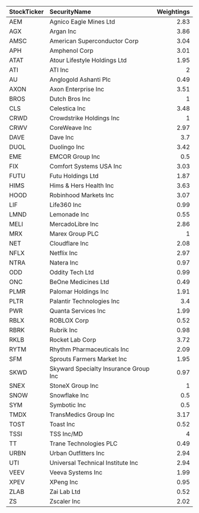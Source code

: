 | StockTicker   | SecurityName                          |   Weightings |
|:--------------|:--------------------------------------|-------------:|
| AEM           | Agnico Eagle Mines Ltd                |         2.83 |
| AGX           | Argan Inc                             |         3.86 |
| AMSC          | American Superconductor Corp          |         3.04 |
| APH           | Amphenol Corp                         |         3.01 |
| ATAT          | Atour Lifestyle Holdings Ltd          |         1.95 |
| ATI           | ATI Inc                               |         2    |
| AU            | Anglogold Ashanti Plc                 |         0.49 |
| AXON          | Axon Enterprise Inc                   |         3.51 |
| BROS          | Dutch Bros Inc                        |         1    |
| CLS           | Celestica Inc                         |         3.48 |
| CRWD          | Crowdstrike Holdings Inc              |         1    |
| CRWV          | CoreWeave Inc                         |         2.97 |
| DAVE          | Dave Inc                              |         3.7  |
| DUOL          | Duolingo Inc                          |         3.42 |
| EME           | EMCOR Group Inc                       |         0.5  |
| FIX           | Comfort Systems USA Inc               |         3.03 |
| FUTU          | Futu Holdings Ltd                     |         1.87 |
| HIMS          | Hims & Hers Health Inc                |         3.63 |
| HOOD          | Robinhood Markets Inc                 |         3.07 |
| LIF           | Life360 Inc                           |         0.99 |
| LMND          | Lemonade Inc                          |         0.55 |
| MELI          | MercadoLibre Inc                      |         2.86 |
| MRX           | Marex Group PLC                       |         1    |
| NET           | Cloudflare Inc                        |         2.08 |
| NFLX          | Netflix Inc                           |         2.97 |
| NTRA          | Natera Inc                            |         0.97 |
| ODD           | Oddity Tech Ltd                       |         0.99 |
| ONC           | BeOne Medicines Ltd                   |         0.49 |
| PLMR          | Palomar Holdings Inc                  |         1.91 |
| PLTR          | Palantir Technologies Inc             |         3.4  |
| PWR           | Quanta Services Inc                   |         1.99 |
| RBLX          | ROBLOX Corp                           |         0.52 |
| RBRK          | Rubrik Inc                            |         0.98 |
| RKLB          | Rocket Lab Corp                       |         3.72 |
| RYTM          | Rhythm Pharmaceuticals Inc            |         2.09 |
| SFM           | Sprouts Farmers Market Inc            |         1.95 |
| SKWD          | Skyward Specialty Insurance Group Inc |         0.97 |
| SNEX          | StoneX Group Inc                      |         1    |
| SNOW          | Snowflake Inc                         |         0.5  |
| SYM           | Symbotic Inc                          |         0.5  |
| TMDX          | TransMedics Group Inc                 |         3.17 |
| TOST          | Toast Inc                             |         0.52 |
| TSSI          | TSS Inc/MD                            |         4    |
| TT            | Trane Technologies PLC                |         0.49 |
| URBN          | Urban Outfitters Inc                  |         2.94 |
| UTI           | Universal Technical Institute Inc     |         2.94 |
| VEEV          | Veeva Systems Inc                     |         1.99 |
| XPEV          | XPeng Inc                             |         0.95 |
| ZLAB          | Zai Lab Ltd                           |         0.52 |
| ZS            | Zscaler Inc                           |         2.02 |